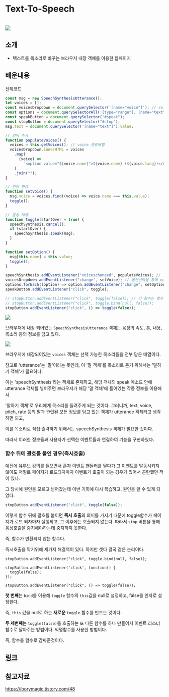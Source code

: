 # Text-To-Speech

<br>

<img src="https://i.postimg.cc/rpXn8m3H/image.png">

## 소개

- 텍스트를 목소리로 바꾸는 브라우저 내장 객체를 이용한 웹페이지

## 배운내용

전체코드

```js
const msg = new SpeechSynthesisUtterance();
let voices = [];
const voicesDropdown = document.querySelector('[name="voice"]'); // select
const options = document.querySelectorAll('[type="range"], [name="text"]');
const speakButton = document.querySelector("#speak");
const stopButton = document.querySelector("#stop");
msg.text = document.querySelector('[name="text"]').value;

// 언어 추가
function populateVoices() {
  voices = this.getVoices(); // voice 종류배열
  voicesDropdown.innerHTML = voices
    .map(
      (voice) =>
        `<option value="${voice.name}">${voice.name} (${voice.lang})</option>`
    )
    .join("");
}

// 언어 변경
function setVoice() {
  msg.voice = voices.find((voice) => voice.name === this.value);
  toggle();
}

// 음성 재생
function toggle(startOver = true) {
  speechSynthesis.cancel();
  if (startOver) {
    speechSynthesis.speak(msg);
  }
}

function setOption() {
  msg[this.name] = this.value;
  toggle();
}

speechSynthesis.addEventListener("voiceschanged", populateVoices); // 보이스들이 처음 설치될 때 발생(페이지 로드시 최초 1회 실행)
voicesDropdown.addEventListener("change", setVoice); // 옵션선택을 통해 voice가 변경된 경우
options.forEach((option) => option.addEventListener("change", setOption));
speakButton.addEventListener("click", toggle);

// stopButton.addEventListener("click", toggle(false)); // 이 함수는 함수를 반환하지 않는다. 페이지 로드시 최초 1회만 발동
// stopButton.addEventListener("click", toggle.bind(null, false));
stopButton.addEventListener("click", () => toggle(false));
```

<img src="https://i.postimg.cc/765Y4wcf/image.png">

브라우저에 내장 되어있는 `SpeechSynthesisUtterance` 객체는 음성의 속도, 톤, 내용, 목소리 등의 정보를 담고 있다.

<img src="https://i.postimg.cc/KYgnYSCs/console-lo-voices.png">

브라우저에 내장되어있는 `voices` 객체는 선택 가능한 목소리들을 전부 담은 배열이다.

참고로 'utterance'는 '말'이라는 뜻인데, 이 '말 객체'를 목소리로 듣기 위해서는 '말하기 객체'가 필요하다.

이는 'speechSynthesis'라는 객체로 존재하고, 해당 객체의 speak 메소드 안에
utterance 객체를 넣어주면 브라우저가 해당 '말 객체'에 들어있는 각종 정보를 이용해서

'말하기 객체'로 우리에게 목소리를 들려주게 되는 것이다.
그러니까, text, voice, pitch, rate 등의 말과 관련된 모든 정보를 담고 있는 객체가 utterance 객체라고 생각하면 되고,

이를 목소리로 직접 출력하기 위해서는 speechSynthesis 객체가 필요한 것이다.

따라서 이러한 정보들과 사용자가 선택한 이벤트들과 연결하여 기능을 구현하였다.

### 함수 뒤에 괄호를 붙인 경우(즉시호출)

예전에 유투브 강의를 들으면서 혼자 이벤트 핸들러를 달다가 그 이벤트를 발동시키지 않아도 저절로 페이지가 로드되자마자 이벤트가 호출이 되는 경우가 있어서 곤란했던 적이 있다.

그 당시에 원인을 모르고 넘어갔는데 이번 기회에 다시 복습하고, 원인을 알 수 있게 되었다.

```js
stopButton.addEventListener("click", toggle(false));
```

이렇게 함수 뒤에 괄호를 붙이면 **즉시 호출**의 의미를 가지기 때문에 toggle함수가 페이지가 로드 되자마자 실행되고, 그 이후에는 호출되지 않는다. 따라서 `stop` 버튼을 통해 음성호출을 중지해야하는데 중지하지 못한다.

즉, 함수가 반환되지 않는 함수다.

즉시호출을 막기위해 세가지 해결책이 있다. 하지만 셋다 결국 같은 논리이다.

```
stopButton.addEventListener("click", toggle.bind(null, false));

stopButton.addEventListener('click', function() {
  toggle(false);
});

stopButton.addEventListener("click", () => toggle(false));
```

**첫 번째**는 `bind`를 이용해 `toggle` 함수의 `this`값을 null로 설정하고, false를 인자로 설정한다.

즉, `this` 값을 null로 하는 **새로운** `toggle` 함수를 만드는 것이다.

**두 세번째**는 `toggle(false)`를 호출하는 또 다른 함수를 하나 만들어서 이벤트 리스너 함수로 달아주는 방법이다. 익명함수를 사용한 방법이다.

즉, 함수를 함수로 감싸준것이다.

## [링크](https://stupendous-bavarois-c69c6b.netlify.app)

## 참고자료

https://iborymagic.tistory.com/48
